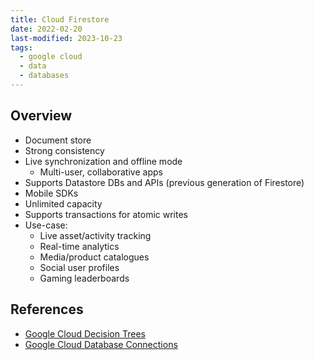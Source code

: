 ```yaml
---
title: Cloud Firestore
date: 2022-02-20
last-modified: 2023-10-23
tags:
  - google cloud
  - data
  - databases
---
```


## Overview

- Document store
- Strong consistency
- Live synchronization and offline mode
	- Multi-user, collaborative apps
- Supports Datastore DBs and APIs (previous generation of Firestore)
- Mobile SDKs
- Unlimited capacity
- Supports transactions for atomic writes
- Use-case:
	- Live asset/activity tracking
	- Real-time analytics
	- Media/product catalogues
	- Social user profiles
	- Gaming leaderboards

## References

- [Google Cloud Decision Trees](notes/moc/Google%20Cloud%20Decision%20Trees.md)
- [Google Cloud Database Connections](notes/Google%20Cloud%20Database%20Connections.md)
